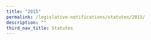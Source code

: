 ```yaml
---
title: "2015"
permalink: /legislative-notifications/statutes/2015/
description: ""
third_nav_title: Statutes
---
```

